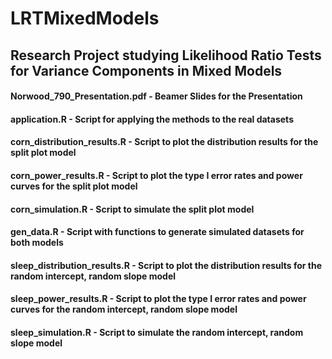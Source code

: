 # LRTMixedModels
## Research Project studying Likelihood Ratio Tests for Variance Components in Mixed Models

#### Norwood_790_Presentation.pdf - Beamer Slides for the Presentation
#### application.R - Script for applying the methods to the real datasets
#### corn_distribution_results.R - Script to plot the distribution results for the split plot model
#### corn_power_results.R - Script to plot the type I error rates and power curves for the split plot model
#### corn_simulation.R - Script to simulate the split plot model
#### gen_data.R - Script with functions to generate simulated datasets for both models
#### sleep_distribution_results.R - Script to plot the distribution results for the random intercept, random slope model
#### sleep_power_results.R - Script to plot the type I error rates and power curves for the random intercept, random slope model
#### sleep_simulation.R - Script to simulate the random intercept, random slope model
